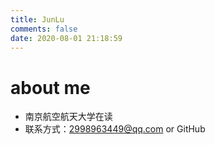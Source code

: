 ```yaml
---
title: JunLu
comments: false
date: 2020-08-01 21:18:59
---
```


# about me

- 南京航空航天大学在读
- 联系方式：2998963449@qq.com or GitHub